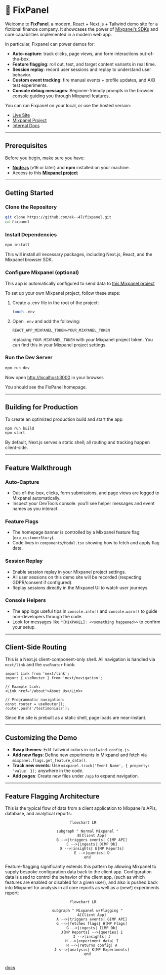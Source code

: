 # 🔧 FixPanel 

Welcome to **FixPanel**, a modern, React + Next.js + Tailwind demo site for a fictional finance company. It showcases the power of [Mixpanel’s SDKs](https://docs.mixpanel.com/docs/tracking-methods/sdks/javascript) and core capabilities implemented in a modern web app. 

In particular, Fixpanel can power demos for:

- **Auto-capture**: track clicks, page views, and form interactions out-of-the-box.
- **Feature flagging**: roll out, test, and target content variants in real time.
- **Session replay**: record user sessions and replay to understand user behavior.
- **Custom event tracking**: fire manual events + profile updates, and A/B test experiments.
- **Console debug messages**: Beginner-friendly prompts in the browser console guiding you through Mixpanel features.

You can run Fixpanel on your local, or use the hosted version:

- [Live Site](https://ak--47.github.io/fixpanel/)
- [Mixpanel Project](https://mixpanel.com/project/3276012/view/3782804/app/events)
- [Internal Docs](https://www.notion.so/mxpnl/Fixpanel-1ece0ba9256280b9b10ad1ad09b80bca)

---

## Prerequisites

Before you begin, make sure you have:

- [**Node.js**](https://nodejs.org/en/download) (v16 or later) and **npm** installed on your machine.
- Access to this [**Mixpanel project**](https://mixpanel.com/project/3276012/view/3782804/app/home)

---

## Getting Started

### Clone the Repository

```bash
git clone https://github.com/ak--47/fixpanel.git
cd fixpanel
```

### Install Dependencies

```bash
npm install
```

This will install all necessary packages, including Next.js, React, and the Mixpanel browser SDK.

### Configure Mixpanel (optional)

This app is automatically configured to send data to [this Mixpanel project](https://mixpanel.com/project/3276012/view/3782804/app/home)

To set up your own Mixpanel project, follow these steps:

1. Create a .env file in the root of the project:

   ```bash
   touch .env
   ```

2. Open `.env` and add the following: 

   ```dotenv
   REACT_APP_MIXPANEL_TOKEN=YOUR_MIXPANEL_TOKEN
   ```
   replacing `YOUR_MIXPANEL_TOKEN` with your Mixpanel project token. You can find this in your Mixpanel project settings.


### Run the Dev Server

```bash
npm run dev
```

Now open [http://localhost:3000](http://localhost:3000) in your browser. 

You should see the FixPanel homepage.

---

## Building for Production

To create an optimized production build and start the app:

```bash
npm run build
npm start
```

By default, Next.js serves a static shell; all routing and tracking happen client-side.

---

## Feature Walkthrough

### Auto-Capture

- Out-of-the-box, clicks, form submissions, and page views are logged to Mixpanel automatically.
- Inspect your DevTools console: you’ll see helper messages and event names as you interact.

### Feature Flags

- The homepage banner is controlled by a Mixpanel feature flag (`exp_customerStory`).
- Code lives in `components/Modal.tsx` showing how to fetch and apply flag data.

### Session Replay

- Enable session replay in your Mixpanel project settings.
- All user sessions on this demo site will be recorded (respecting GDPR/consent if configured).
- Replay sessions directly in the Mixpanel UI to watch user journeys.


### Console Helpers

- The app logs useful tips in `console.info()` and `console.warn()` to guide non-developers through the code.
- Look for messages like `"[MIXPANEL]: <<something happened>>` to confirm your setup.

---

## Client-Side Routing

This is a Next.js client-component-only shell. All navigation is handled via `next/link` and the `useRouter` hook:

```tsx
import Link from 'next/link';
import { useRouter } from 'next/navigation';

// Example Link:
<Link href="/about">About Us</Link>

// Programmatic navigation:
const router = useRouter();
router.push('/testimonials');
```

Since the site is prebuilt as a static shell, page loads are near-instant.

---

## Customizing the Demo

- **Swap themes**: Edit Tailwind colors in `tailwind.config.js`.
- **Add new flags**: Define new experiments in Mixpanel and fetch via `mixpanel.flags.get_feature_data()`.
- **Track new events**: Use `mixpanel.track('Event Name', { property: 'value' });` anywhere in the code.
- **Add pages**: Create new files under `/app` to expand navigation.


---


## Feature Flagging Architecture



This is the typical flow of data from a client application to Mixpanel's APIs, database, and analytical reports:

<div style="text-align: center;">	

```mermaid
flowchart LR

    subgraph " Normal Mixpanel "
        B[Client App]
        B -->|triggers events| C[MP API]
        C -->|ingests| D[MP Db]
        D -->|insights| E[MP Reports]
        E -->|queries| D
    end
```
</div>

Feature-flagging significantly extends this pattern by allowing Mixpanel to supply bespoke configuration data back to the client app. Configuration data is used to control the behavior of the client app, (such as which features are enabled or disabled for a given user), and also is pushed back into Mixpanel for analysis in all core reports as well as a (new!) experiments report:

<div style="text-align: center;">	

```mermaid
flowchart LR
    
    subgraph " Mixpanel w/Flagging "
        A[Client App]
        A -->|triggers events| G[MP API]
        G -->|fetches flags| H[MP Flags]
        G -->|ingests| I[MP Db]
        J[MP Reports] -->|queries| I
        I -->|insights| J
        H -->|experiment data| I
        H -->|returns config| A
        J <-->|analysis| K[MP Experiments]
    end
    
```
</div>

[docs](https://www.notion.so/mxpnl/Feature-Flagging-Beta-Documentation-1e0e0ba925628046a590ff15a351e74b?pvs=26&qid=)